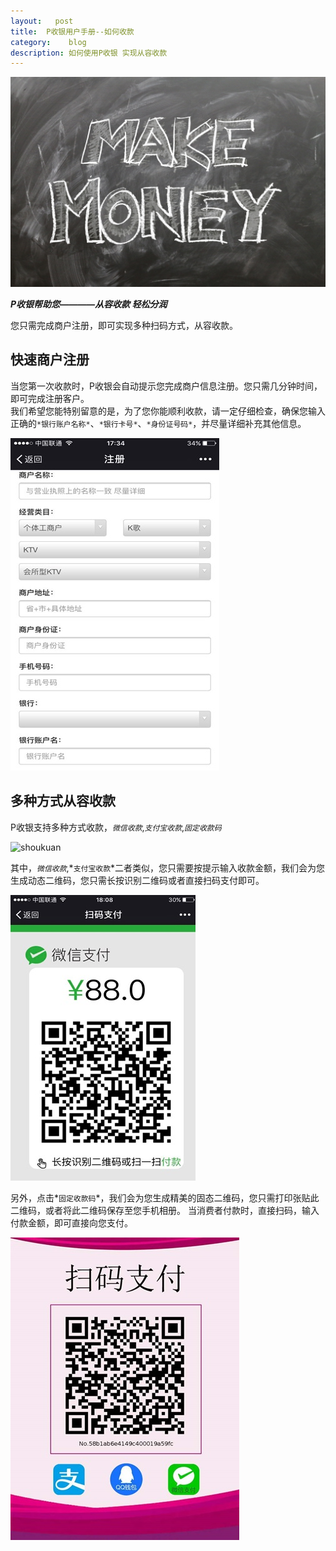 ```yaml
---
layout:   post
title:  P收银用户手册--如何收款
category:    blog
description: 如何使用P收银 实现从容收款
---
```

![MakeMoney](/images/Makemoney.jpg)

_**P收银帮助您————从容收款 轻松分润**_

您只需完成商户注册，即可实现多种扫码方式，从容收款。 

## 快速商户注册  
当您第一次收款时，P收银会自动提示您完成商户信息注册。您只需几分钟时间，即可完成注册客户。  
我们希望您能特别留意的是，为了您你能顺利收款，请一定仔细检查，确保您输入正确的`*银行账户名称*`、`*银行卡号*`、`*身份证号码*`，并尽量详细补充其他信息。 

![zhuce](/images/170302-shoukuan/zhuce.jpg)  

## 多种方式从容收款
P收银支持多种方式收款，*`微信收款`*,*`支付宝收款`*,*`固定收款码`*  

![shoukuan](/images/170302-shoukuan/shoukuan.png)  

其中，*`微信收款`*,*`支付宝收款`*二者类似，您只需要按提示输入收款金额，我们会为您生成动态二维码，您只需长按识别二维码或者直接扫码支付即可。  

![code](/images/170302-shoukuan/code.jpg) 

另外，点击*`固定收款码`*，我们会为您生成精美的固态二维码，您只需打印张贴此二维码，或者将此二维码保存至您手机相册。 当消费者付款时，直接扫码，输入付款金额，即可直接向您支付。

![fixcode](/images/170302-shoukuan/fixcode.jpg)    
